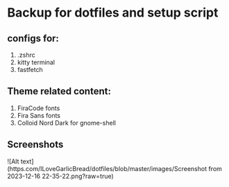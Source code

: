 # Backup for dotfiles and setup script

## configs for:
1. .zshrc
2. kitty terminal
3. fastfetch

## Theme related content:
1. FiraCode fonts
2. Fira Sans fonts
3. Colloid Nord Dark for gnome-shell


## Screenshots
![Alt text](https.com/ILoveGarlicBread/dotfiles/blob/master/images/Screenshot from 2023-12-16 22-35-22.png?raw=true)
